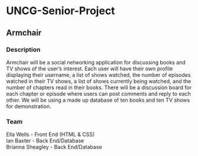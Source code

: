 # UNCG-Senior-Project
## Armchair <br />
### Description <br />
Armchair will be a social networking application for discussing books and TV shows of the user’s interest. Each user will have their own profile displaying their username, a list of shows watched, the number of episodes watched in their TV shows, a list of shows currently being watched, and the number of chapters read in their books. There will be a discussion board for each chapter or episode where users can post comments and reply to each other. We will be using a made up database of ten books and ten TV shows for demonstration. <br />

### Team <br />
Ella Wells - Front End (HTML & CSS)
<br />
Ian Baxter - Back End/Database 
<br />
Brianna Sheagley - Back End/Database

